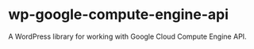 # wp-google-compute-engine-api
A WordPress library for working with Google Cloud Compute Engine API.
